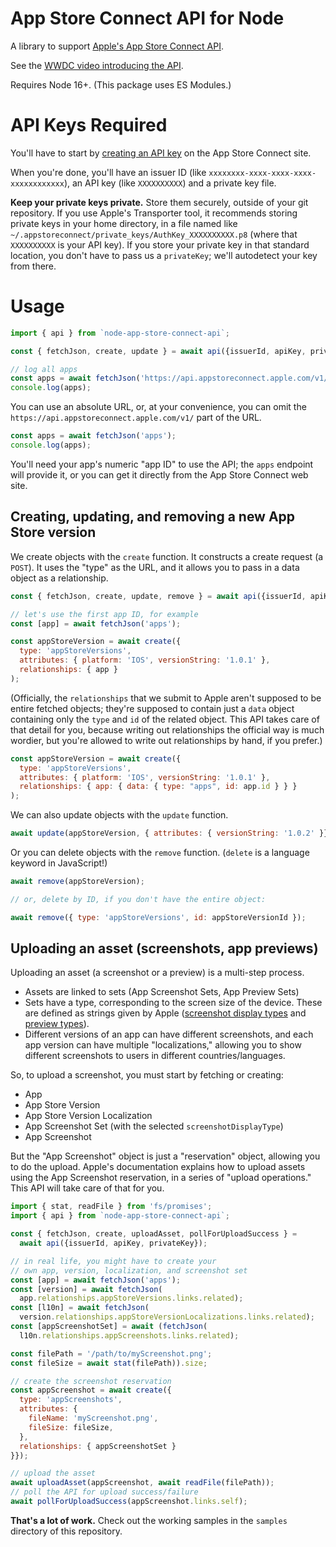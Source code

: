 # App Store Connect API for Node

A library to support [Apple's App Store Connect API](https://developer.apple.com/documentation/appstoreconnectapi).

See the [WWDC video introducing the API](https://developer.apple.com/videos/play/wwdc2020/10004/).

Requires Node 16+. (This package uses ES Modules.)

# API Keys Required

You'll have to start by [creating an API key](https://developer.apple.com/documentation/appstoreconnectapi/creating_api_keys_for_app_store_connect_api) on the App Store Connect site.

When you're done, you'll have an issuer ID (like `xxxxxxxx-xxxx-xxxx-xxxx-xxxxxxxxxxxx`), an API key (like `XXXXXXXXXX`) and a private key file.

**Keep your private keys private.** Store them securely, outside of your git repository. If you use Apple's Transporter tool, it recommends storing private keys in your home directory, in a file named like `~/.appstoreconnect/private_keys/AuthKey_XXXXXXXXXX.p8` (where that `XXXXXXXXXX` is your API key). If you store your private key in that standard location, you don't have to pass us a `privateKey`; we'll autodetect your key from there.

# Usage

```js
import { api } from `node-app-store-connect-api`;

const { fetchJson, create, update } = await api({issuerId, apiKey, privateKey});

// log all apps
const apps = await fetchJson('https://api.appstoreconnect.apple.com/v1/apps'));
console.log(apps);
```

You can use an absolute URL, or, at your convenience, you can omit the `https://api.appstoreconnect.apple.com/v1/` part of the URL.

```js
const apps = await fetchJson('apps');
console.log(apps);
```

You'll need your app's numeric "app ID" to use the API; the `apps` endpoint will provide it, or you can get it directly from the App Store Connect web site.

## Creating, updating, and removing a new App Store version

We create objects with the `create` function. It constructs a create request (a `POST`). It uses the "type" as the URL, and it allows you to pass in a data object as a relationship.

```js
const { fetchJson, create, update, remove } = await api({issuerId, apiKey, privateKey});

// let's use the first app ID, for example
const [app] = await fetchJson('apps');

const appStoreVersion = await create({
  type: 'appStoreVersions',
  attributes: { platform: 'IOS', versionString: '1.0.1' },
  relationships: { app }
);
```

(Officially, the `relationships` that we submit to Apple aren't supposed to be entire fetched objects; they're supposed to contain just a `data` object containing only the `type` and `id` of the related object. This API takes care of that detail for you, because writing out relationships the official way is much wordier, but you're allowed to write out relationships by hand, if you prefer.)

```js
const appStoreVersion = await create({
  type: 'appStoreVersions',
  attributes: { platform: 'IOS', versionString: '1.0.1' },
  relationships: { app: { data: { type: "apps", id: app.id } } }
);
```

We can also update objects with the `update` function.

```js
await update(appStoreVersion, { attributes: { versionString: '1.0.2' }});
```

Or you can delete objects with the `remove` function. (`delete` is a language keyword in JavaScript!)

```js
await remove(appStoreVersion);

// or, delete by ID, if you don't have the entire object:

await remove({ type: 'appStoreVersions', id: appStoreVersionId });
```

## Uploading an asset (screenshots, app previews)

Uploading an asset (a screenshot or a preview) is a multi-step process.

* Assets are linked to sets (App Screenshot Sets, App Preview Sets)
* Sets have a type, corresponding to the screen size of the device. These are defined as strings given by Apple ([screenshot display types](https://developer.apple.com/documentation/appstoreconnectapi/screenshotdisplaytype) and [preview types](https://developer.apple.com/documentation/appstoreconnectapi/previewtype)).
* Different versions of an app can have different screenshots, and each app version can have multiple "localizations," allowing you to show different screenshots to users in different countries/languages.

So, to upload a screenshot, you must start by fetching or creating:

* App
* App Store Version
* App Store Version Localization
* App Screenshot Set (with the selected `screenshotDisplayType`)
* App Screenshot

But the "App Screenshot" object is just a "reservation" object, allowing you to do the upload. Apple's documentation explains how to upload assets using the App Screenshot reservation, in a series of "upload operations." This API will take care of that for you.

```js
import { stat, readFile } from 'fs/promises';
import { api } from `node-app-store-connect-api`;

const { fetchJson, create, uploadAsset, pollForUploadSuccess } = 
  await api({issuerId, apiKey, privateKey});

// in real life, you might have to create your
// own app, version, localization, and screenshot set
const [app] = await fetchJson('apps');
const [version] = await fetchJson(
  app.relationships.appStoreVersions.links.related);
const [l10n] = await fetchJson(
  version.relationships.appStoreVersionLocalizations.links.related);
const [appScreenshotSet] = await (fetchJson(
  l10n.relationships.appScreenshots.links.related);

const filePath = '/path/to/myScreenshot.png';
const fileSize = await stat(filePath)).size;

// create the screenshot reservation
const appScreenshot = await create({
  type: 'appScreenshots',
  attributes: {
    fileName: 'myScreenshot.png',
    fileSize: fileSize,
  },
  relationships: { appScreenshotSet }
}});

// upload the asset
await uploadAsset(appScreenshot, await readFile(filePath));
// poll the API for upload success/failure
await pollForUploadSuccess(appScreenshot.links.self);
```

**That's a lot of work.** Check out the working samples in the `samples` directory of this repository.